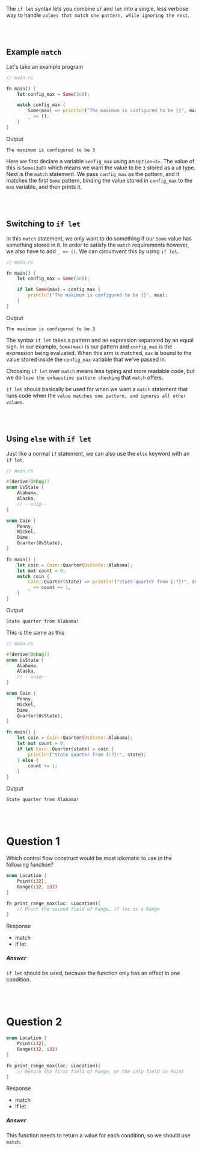 The `if let` syntax lets you combine `if` and `let` into a single, less verbose way to handle `values that match one pattern, while ignoring the rest`.

<br><br>
## Example `match`
Let's take an example program

```Rust
// main.rs

fn main() {
	let config_max = Some(3u8);

	match config_max {
		Some(max) => println!("The maximum is configured to be {}", max), 
		_ => (),
	}
}
```

Output

```
The maximum is configured to be 3
```

Here we first declare a variable `config_max` using an `Option<T>`. The value of this is `Some(3u8)` which means we want the value to be `3` stored as a `u8` type. Next is the `match` statement. We pass `config_max` as the pattern, and it matches the first `Some` pattern, binding the value stored in `config_max` to the `max` variable, and then prints it.

<br><br>
## Switching to `if let`
In this `match` statement, we only want to do something if our `Some` value has something stored in it. In order to satisfy the `match` requirements however, we also have to add `_ => ()`. We can circumvent this by using `if let`.

```Rust
// main.rs

fn main() {
	let config_max = Some(3u8);

	if let Some(max) = config_max {
		println!("The maximum is configured to be {}", max);
	}
}
```

Output

```
The maximum is configured to be 3
```

The syntax `if let` takes a pattern and an expression separated by an equal sign. In our example, `Some(max)` is our pattern and `config_max` is the expression being evaluated. When this arm is matched, `max` is bound to the value stored inside the `config_max` variable that we've passed in.

Choosing `if let` over `match` means less typing and more readable code, but we do `lose the exhaustive pattern checking` that `match` offers.

`if let` should basically be used for when we want a `match` statement that runs code when the `value matches one pattern, and ignores all other values`.

<br><br>
## Using `else` with `if let`
Just like a normal `if` statement, we can also use the `else` keyword with an `if let`.

```Rust
// main.rs

#[derive(Debug)]
enum UsState {
    Alabama,
    Alaska,
    // --snip--
}

enum Coin {
    Penny,
    Nickel,
    Dime,
    Quarter(UsState),
}

fn main() {
    let coin = Coin::Quarter(UsState::Alabama);
    let mut count = 0;
    match coin {
        Coin::Quarter(state) => println!("State quarter from {:?}!", state),
        _ => count += 1,
    }
}
```

Output

```
State quarter from Alabama!
```

This is the same as this

```Rust
// main.rs

#[derive(Debug)]
enum UsState {
    Alabama,
    Alaska,
    // --snip--
}

enum Coin {
    Penny,
    Nickel,
    Dime,
    Quarter(UsState),
}

fn main() {
    let coin = Coin::Quarter(UsState::Alabama);
    let mut count = 0;
    if let Coin::Quarter(state) = coin {
        println!("State quarter from {:?}!", state);
    } else {
        count += 1;
    }
}
```

Output

```
State quarter from Alabama!
```

<br><br>
# Question 1
Which control flow construct would be most idiomatic to use in the following function?

```Rust
enum Location {
	Point(i32),
	Range(i32, i32)
}

fn print_range_max(loc: &Location){
	// Print the second field of Range, if loc is a Range
}
```

Response
* match
* if let

##### Answer
`if let` should be used, because the function only has an effect in one condition.

<br><br>
# Question 2


```Rust
enum Location {
	Point(i32),
	Range(i32, i32)
}

fn print_range_max(loc: &Location){
	// Return the first field of Range, or the only field in Point
}
```

Response
* match
* if let

##### Answer
This function needs to return a value for each condition, so we should use `match`.